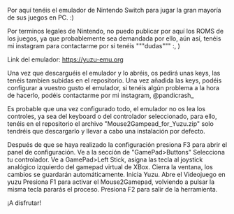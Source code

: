 Por aquí tenéis el emulador de Nintendo Switch para jugar la gran mayoría de sus juegos en PC. :)

Por terminos legales de Nintendo, no puedo publicar por aquí los ROMS de los juegos, ya que probablemente sea demandada por ello, aún así, tenéis mi instagram para contactarme por si tenéis """dudas""" :, )

Link del emulador: https://yuzu-emu.org

Una vez que descarguéis el emulador y lo abréis, os pedirá unas keys, las tenéis tambien subidas en el repositorio. Una vez añadida las keys, podéis configurar a vuestro gusto el emulador, si tenéis algún problema a la hora de hacerlo, podéis contactarme por mi instagram, @pandicrash_

Es probable que una vez configurado todo, el emulador no os lea los controles, ya sea del keyboard o del controlador seleccionado, para ello, tenéis en el repositorio el archivo "Mouse2Gampead_for_Yuzu.zip" solo tendréis que descargarlo y llevar a cabo una instalación por defecto.

Después de que se haya realizado la configuración presiona F3 para abrir el panel de configuración. Ve a la sección de "GamePad>Buttons" Selecciona tu controlador. Ve a GamePad>Left Stick, asigna las tecla al joystick analógico izquierdo del gamepad virtual de XBox. Cierra la ventana, los cambios se guardarán automáticamente. Inicia Yuzu. Abre el Videojuego en yuzu Presiona F1 para activar el Mouse2Gamepad, volviendo a pulsar la misma tecla pararás el proceso. Presiona F2 para salir de la herramienta.

¡A disfrutar!
